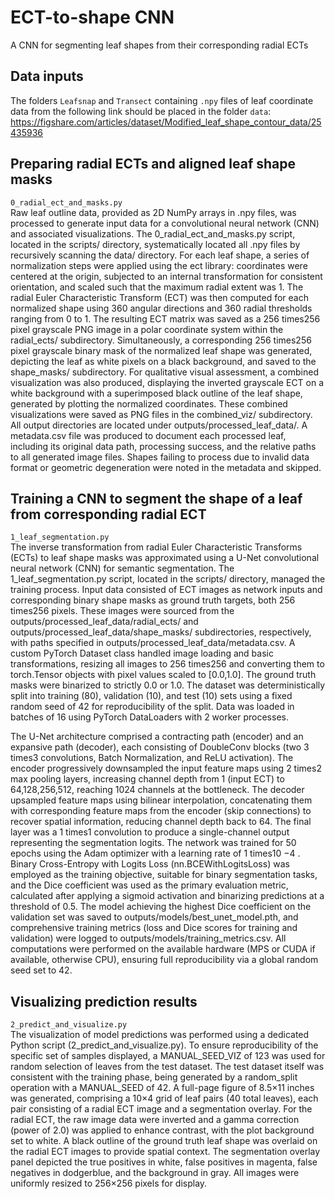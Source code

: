# ECT-to-shape CNN
A CNN for segmenting leaf shapes from their corresponding radial ECTs

## Data inputs  
The folders `Leafsnap` and `Transect` containing `.npy` files of leaf coordinate data from the following link should be placed in the folder `data`: https://figshare.com/articles/dataset/Modified_leaf_shape_contour_data/25435936

## Preparing radial ECTs and aligned leaf shape masks  
`0_radial_ect_and_masks.py`  
Raw leaf outline data, provided as 2D NumPy arrays in .npy files, was processed to generate input data for a convolutional neural network (CNN) and associated visualizations. The 0_radial_ect_and_masks.py script, located in the scripts/ directory, systematically located all .npy files by recursively scanning the data/ directory. For each leaf shape, a series of normalization steps were applied using the ect library: coordinates were centered at the origin, subjected to an internal transformation for consistent orientation, and scaled such that the maximum radial extent was 1. The radial Euler Characteristic Transform (ECT) was then computed for each normalized shape using 360 angular directions and 360 radial thresholds ranging from 0 to 1. The resulting ECT matrix was saved as a 256
times256 pixel grayscale PNG image in a polar coordinate system within the radial_ects/ subdirectory. Simultaneously, a corresponding 256
times256 pixel grayscale binary mask of the normalized leaf shape was generated, depicting the leaf as white pixels on a black background, and saved to the shape_masks/ subdirectory. For qualitative visual assessment, a combined visualization was also produced, displaying the inverted grayscale ECT on a white background with a superimposed black outline of the leaf shape, generated by plotting the normalized coordinates. These combined visualizations were saved as PNG files in the combined_viz/ subdirectory. All output directories are located under outputs/processed_leaf_data/. A metadata.csv file was produced to document each processed leaf, including its original data path, processing success, and the relative paths to all generated image files. Shapes failing to process due to invalid data format or geometric degeneration were noted in the metadata and skipped.

## Training a CNN to segment the shape of a leaf from corresponding radial ECT  
`1_leaf_segmentation.py`  
The inverse transformation from radial Euler Characteristic Transforms (ECTs) to leaf shape masks was approximated using a U-Net convolutional neural network (CNN) for semantic segmentation. The 1_leaf_segmentation.py script, located in the scripts/ directory, managed the training process. Input data consisted of ECT images as network inputs and corresponding binary shape masks as ground truth targets, both 256
times256 pixels. These images were sourced from the outputs/processed_leaf_data/radial_ects/ and outputs/processed_leaf_data/shape_masks/ subdirectories, respectively, with paths specified in outputs/processed_leaf_data/metadata.csv. A custom PyTorch Dataset class handled image loading and basic transformations, resizing all images to 256
times256 and converting them to torch.Tensor objects with pixel values scaled to [0.0,1.0]. The ground truth masks were binarized to strictly 0.0 or 1.0. The dataset was deterministically split into training (80), validation (10), and test (10) sets using a fixed random seed of 42 for reproducibility of the split. Data was loaded in batches of 16 using PyTorch DataLoaders with 2 worker processes.

The U-Net architecture comprised a contracting path (encoder) and an expansive path (decoder), each consisting of DoubleConv blocks (two 3
times3 convolutions, Batch Normalization, and ReLU activation). The encoder progressively downsampled the input feature maps using 2
times2 max pooling layers, increasing channel depth from 1 (input ECT) to 64,128,256,512, reaching 1024 channels at the bottleneck. The decoder upsampled feature maps using bilinear interpolation, concatenating them with corresponding feature maps from the encoder (skip connections) to recover spatial information, reducing channel depth back to 64. The final layer was a 1
times1 convolution to produce a single-channel output representing the segmentation logits. The network was trained for 50 epochs using the Adam optimizer with a learning rate of 1
times10 
−4
 . Binary Cross-Entropy with Logits Loss (nn.BCEWithLogitsLoss) was employed as the training objective, suitable for binary segmentation tasks, and the Dice coefficient was used as the primary evaluation metric, calculated after applying a sigmoid activation and binarizing predictions at a threshold of 0.5. The model achieving the highest Dice coefficient on the validation set was saved to outputs/models/best_unet_model.pth, and comprehensive training metrics (loss and Dice scores for training and validation) were logged to outputs/models/training_metrics.csv. All computations were performed on the available hardware (MPS or CUDA if available, otherwise CPU), ensuring full reproducibility via a global random seed set to 42.

## Visualizing prediction results  
`2_predict_and_visualize.py`  
The visualization of model predictions was performed using a dedicated Python script (2_predict_and_visualize.py). To ensure reproducibility of the specific set of samples displayed, a MANUAL_SEED_VIZ of 123 was used for random selection of leaves from the test dataset. The test dataset itself was consistent with the training phase, being generated by a random_split operation with a MANUAL_SEED of 42. A full-page figure of 8.5×11 inches was generated, comprising a 10×4 grid of leaf pairs (40 total leaves), each pair consisting of a radial ECT image and a segmentation overlay. For the radial ECT, the raw image data were inverted and a gamma correction (power of 2.0) was applied to enhance contrast, with the plot background set to white. A black outline of the ground truth leaf shape was overlaid on the radial ECT images to provide spatial context. The segmentation overlay panel depicted the true positives in white, false positives in magenta, false negatives in dodgerblue, and the background in gray. All images were uniformly resized to 256×256 pixels for display.
